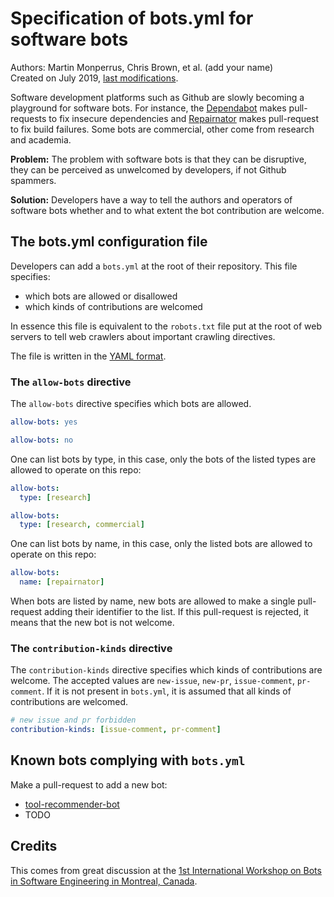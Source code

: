 # Specification of bots.yml for software bots

Authors: Martin Monperrus, Chris Brown, et al. (add your name)  
Created on July 2019, [last modifications](https://github.com/monperrus/bots.yml/commits/master).
  
Software development platforms such as Github are slowly becoming a playground for software bots. For instance, the [Dependabot](https://dependabot.com/) makes pull-requests to fix insecure dependencies and [Repairnator](https://github.com/Spirals-Team/repairnator/) makes pull-request to fix build failures. Some bots are commercial, other come from research and academia. 

**Problem:** The problem with software bots is that they can be disruptive, they can be perceived as unwelcomed by developers, if not Github spammers.

**Solution:** Developers have a way to tell the authors and operators of software bots whether and to what extent the bot contribution are welcome.

## The bots.yml configuration file

Developers can add a `bots.yml` at  the root of their repository. This file specifies:
* which bots are allowed or disallowed
* which kinds of contributions are welcomed

In essence this file is equivalent to the `robots.txt` file put at the root of web servers to tell web crawlers about important crawling directives.

The file is written in the [YAML format](https://en.wikipedia.org/wiki/YAML).

### The `allow-bots` directive

The `allow-bots` directive specifies which bots are allowed.

```yml
allow-bots: yes
```

```yml
allow-bots: no
```

One can list bots by type, in this case, only the bots of the listed types are allowed to operate on this repo:
```yml
allow-bots:
  type: [research]
```

```yml
allow-bots:
  type: [research, commercial]
```

One can list bots by name, in this case, only the listed bots are allowed to operate on this repo:
```yml
allow-bots:
  name: [repairnator]
```

When bots are listed by name, new bots are allowed to make a single pull-request adding their identifier to the list. If this pull-request is rejected, it means that the new bot is not welcome.


### The `contribution-kinds` directive

The `contribution-kinds` directive specifies which kinds of contributions are welcome. The accepted values are
`new-issue`, `new-pr`, `issue-comment`, `pr-comment`. If it is not present in `bots.yml`, it is assumed that all kinds of contributions are welcomed.


```yml
# new issue and pr forbidden
contribution-kinds: [issue-comment, pr-comment]
```

## Known bots complying with `bots.yml`

Make a pull-request to add a new bot:

* [tool-recommender-bot](https://github.com/chbrown13/tool-recommender-bot/tree/pulls)
* TODO

## Credits

This comes from great discussion at the [1st International Workshop on Bots in Software Engineering in Montreal, Canada](http://botse.org/).









